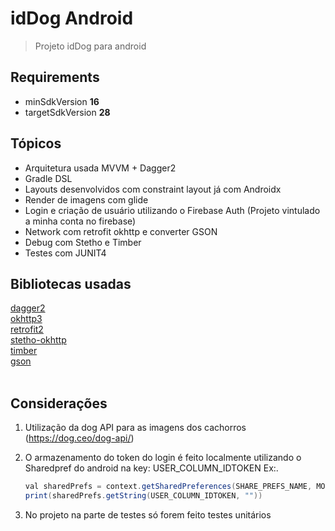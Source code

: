 # idDog Android

> Projeto idDog para android

## Requirements

- minSdkVersion **16**
- targetSdkVersion **28**

## Tópicos
- Arquitetura usada MVVM + Dagger2 
- Gradle DSL
- Layouts desenvolvidos com constraint layout já com Androidx
- Render de imagens com glide
- Login e criação de usuário utilizando o Firebase Auth (Projeto vintulado a minha conta no firebase)
- Network com retrofit okhttp e converter GSON
- Debug com Stetho e Timber
- Testes com JUNIT4

## Bibliotecas usadas

[dagger2](https://github.com/google/dagger)<br />
[okhttp3](https://github.com/square/okhttp)<br />
[retrofit2](https://github.com/square/retrofit)<br />
[stetho-okhttp](https://github.com/facebook/stetho)<br />
[timber](https://github.com/JakeWharton/timber) <br />
[gson](https://github.com/google/gson)<br /><br />

## Considerações

1. Utilização da dog API para as imagens dos cachorros (https://dog.ceo/dog-api/)
2. O armazenamento do token do login é feito localmente utilizando o Sharedpref do android na key: USER_COLUMN_IDTOKEN
    Ex:. 
    ```groovy
    val sharedPrefs = context.getSharedPreferences(SHARE_PREFS_NAME, MODE_PRIVATE)
    print(sharedPrefs.getString(USER_COLUMN_IDTOKEN, ""))
   ```
     
3. No projeto na parte de testes só forem feito testes unitários
